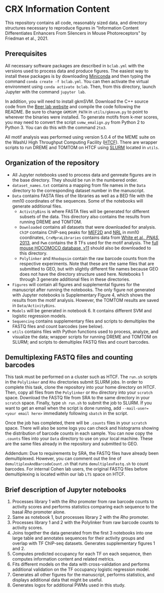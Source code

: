 # CRX Information Content
This repository contains all code, reasonably sized data, and directory structures necessary to reproduce figures in "Information Content Differentiates Enhancers From Silencers in Mouse Photoreceptors" by Friedman et al., 2021.



## Prerequisites
All necessary software packages are described in `bclab.yml` with the versions used to process data and produce figures. The easiest way to install these packages is by downloading  [Miniconda](https://docs.conda.io/en/latest/miniconda.html) and then typing the command `conda create -f bclab.yml`. You can then activate the virtual environment using `conda activate bclab`. Then, from this directory, launch Jupyter with the command `jupyter lab`.

In addition, you will need to install gkmSVM. Download the C++ source code from the [Beer lab website](http://www.beerlab.org/gkmsvm/) and compile the code following the README. Be sure to change `GKMSVM_PATH` in `utils/gkmsvm.py` to point to wherever the binaries were installed. To generate motifs from k-mer scores, you may need to convert the script `svmw_emalign.py` from Python 2 to Python 3. You can do this with the command `2to3`.

All motif analysis was performed using version 5.0.4 of the MEME suite on the WashU High Throughput Computing Facility ([HTCF](http://htcf.wustl.edu/)). There are wrapper scripts to run DREME and TOMTOM on HTCF using [SLURM](https://slurm.schedmd.com/documentation.html) located in `utils`.

## Organization of the repository
* All Jupyter notebooks used to process data and genreate figures are in the base directory. They should be run in the numbered order.
* `dataset_names.txt` contains a mapping from file names in the `Data` directory to the corresponding dataset number in the manuscript.
* `Data` contains FASTA files of the libraries as well as a BED file with the mm10 coordinates of the sequences. Some of the notebooks will generate additional files.
    * `ActivityBins` is where FASTA files will be generated for different subsets of the data. This directory also contains the results from running DREME and TOMTOM.
    * `Downloaded` contains all datasets that were downloaded for analysis. `ChIP` contains ChIP-seq peaks for [MEF2D](http://dx.doi.org/10.1016/j.neuron.2015.02.038) and [NRL](http://dx.doi.org/10.1371/journal.pgen.1002649) in mm10 coordinates, `CrxMpraLibraries` contains data from [White et al., *PNAS*, 2013](http://dx.doi.org/10.1073/pnas.1307449110), and `Pwm` contains the 8 TFs used for the motif analysis. The [full mouse HOCOMOCO database, v11](https://hocomoco11.autosome.ru/) should also be downloaded to this directory.
    * `Polylinker` and `Rhodopsin` contain the raw barcode counts from the respective experiments. Note that these are the same files that are submitted to GEO, but with slightly different file names because GEO does not have the directory structure used here. Notebooks 1 through 3 generate additional files in these directories.
* `Figures` will contain all figures and supplemental figures for the manuscript after running the notebooks. The only figure not generated with Jupyter notebooks is Supplementary Figure 4, which shows the results from the motif analysis. However, the TOMTOM results are saved in `Data/ActivityBins`.
* `Models` will be generated in notebook 6. It contains different SVM and logistic regression models.
* `Sequencing` contains supplementary files and scripts to demultiplex the FASTQ files and count barcodes (see below).
* `utils` contains files with Python functions used to process, analyze, and visualize the data; wrapper scripts for running DREME and TOMTOM on SLURM; and scripts to demultiplex FASTQ files and count barcodes.

## Demultiplexing FASTQ files and counting barcodes
This task must be performed on a cluster such as HTCF. The `run.sh` scripts in the `Polylinker` and `Rho` directories submit SLURM jobs. In order to complete this task, clone the repository into your home directory on HTCF. Then, copy all files from the `Polylinker` or `Rho` directory into your `scratch` space. Download the FASTQ file from SRA to the same directory in your `scratch` space. Finally, type `sh run.sh` to submit the job to SLURM. If you want to get an email when the script is done running, add `--mail-user=<your email here>` immediately following `sbatch` in the script.

Once the job has completed, there will be `.counts` files in your `scratch` space. There will also be some logs you can check and histograms showing the distribution of barcode counts in each sample. You can now copy the `.counts` files into your `Data` directory to use on your local machine. These are the same files already in the repository and submitted to GEO.

Addendum: Due to requirements by SRA, the FASTQ files have already been demultiplexed. However, you can comment out the line of `demultiplexAndBarcodeCount.sh` that runs `demultiplexFastq.sh` to count barcodes. For internal Cohen lab users, the original FASTQ files before demultiplexing is located within our lab `LTS` space on HTCF.

## Brief description of Jupyter notebooks
1. Processes library 1 with the *Rho* promoter from raw barcode counts to activity scores and performs statistics comparing each sequence to the basal *Rho* promoter alone.
2. Same as notebook 1, but processes library 2 with the *Rho* promoter.
3. Processes library 1 and 2 with the Polylinker from raw barcode counts to activity scores.
4. Joins together the data generated from the first 3 notebooks into one large table and annotates sequences for their activity groups and overlap with TF ChIP-seq datasets. Generates supplementary figures 1 and 2.
5. Computes predicted occupancy for each TF on each sequence, then computes information content and related metrics.
6. Fits different models on the data with cross-validation and performs additional validation on the TF occupancy logistic regression model.
7. Generates all other figures for the manuscript, performs statistics, and displays additional data that might be useful.
8. Generates logos for additional PWMs used in this study.
